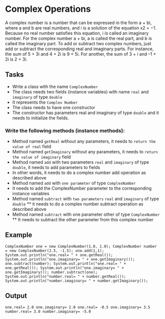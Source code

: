 # Complex Operations
A complex number is a number that can be expressed in the form a + bi, where a and b are real numbers, and i is a solution of the equation x2 = −1. Because no real number satisfies this equation, i is called an imaginary number. For the complex number a + bi, a is called the real part, and b is called the imaginary part. To add or subtract two complex numbers, just add or subtract the corresponding real and imaginary parts. For instance, the sum of 5 + 3i and 4 + 2i is 9 + 5i. For another, the sum of 3 + i and –1 + 2i is 2 + 3i.

## Tasks
* Write a class with the name `ComplexNumber` 
* The class needs two fields (instance variables) with name `real` and `imaginary` of type `double`
* It represents the `Complex Number`
* The class needs to have one constructor
* The constructor has parameters real and imaginary of type `double` and it needs to initialize the fields.

### Write the following methods (instance methods):
* Method named `getReal` without any parameters, it needs to `return the value of real` field
* Method named `getImaginary` without any parameters, it needs to `return the value of imaginary` field
* Method named `add` with two parameters `real` and `imaginary` of type `double`, it needs to add parameters to fields
* In other words, it needs to do a complex number add operation as described above
* Method named `add` with `one parameter` of type `ComplexNumber`
* It needs to add the ComplexNumber parameter to the corresponding instance variables
* Method named `subtract` with `two parameters` `real` and `imaginary` of type `double`
** it needs to do a complex number subtract operation as described above
* Method named `subtract` with one parameter other of type `ComplexNumber` 
** It needs to subtract the other parameter from this complex number
  
## Example
``
ComplexNumber one = new ComplexNumber(1.0, 1.0);
ComplexNumber number = new ComplexNumber(2.5, -1.5);
one.add(1,1);
System.out.println("one.real= " + one.getReal());
System.out.println("one.imaginary= " + one.getImaginary());
one.subtract(number);
System.out.println("one.real= " + one.getReal());
System.out.println("one.imaginary= " + one.getImaginary());
number.subtract(one);
System.out.println("number.real= " + number.getReal());
System.out.println("number.imaginary= " + number.getImaginary());
``
## Output
``
one.real= 2.0
one.imaginary= 2.0
one.real= -0.5
one.imaginary= 3.5
number.real= 3.0
number.imaginary= -5.0
``
